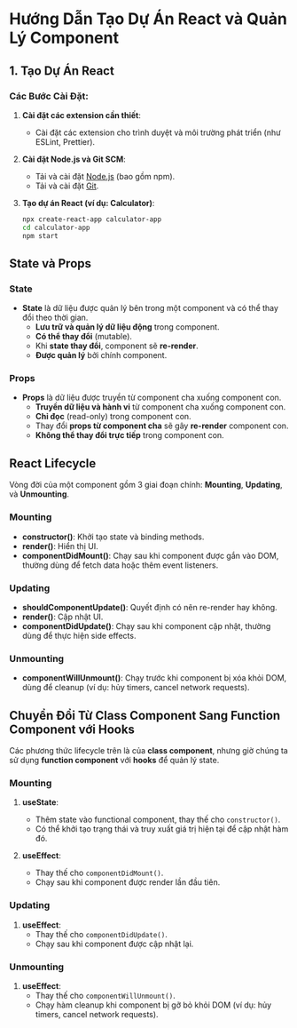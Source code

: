 # Hướng Dẫn Tạo Dự Án React và Quản Lý Component

## 1. Tạo Dự Án React

### Các Bước Cài Đặt:

1. **Cài đặt các extension cần thiết**:
   - Cài đặt các extension cho trình duyệt và môi trường phát triển (như ESLint, Prettier).

2. **Cài đặt Node.js và Git SCM**:
   - Tải và cài đặt [Node.js](https://nodejs.org/) (bao gồm npm).
   - Tải và cài đặt [Git](https://git-scm.com/).

3. **Tạo dự án React (ví dụ: Calculator)**:
   ```bash
   npx create-react-app calculator-app
   cd calculator-app
   npm start

## State và Props

### **State**

- **State** là dữ liệu được quản lý bên trong một component và có thể thay đổi theo thời gian. 
  - **Lưu trữ và quản lý dữ liệu động** trong component.
  - **Có thể thay đổi** (mutable).
  - Khi **state thay đổi**, component sẽ **re-render**.
  - **Được quản lý** bởi chính component.

### **Props**

- **Props** là dữ liệu được truyền từ component cha xuống component con.
  - **Truyền dữ liệu và hành vi** từ component cha xuống component con.
  - **Chỉ đọc** (read-only) trong component con.
  - Thay đổi **props từ component cha** sẽ gây **re-render** component con.
  - **Không thể thay đổi trực tiếp** trong component con.

## React Lifecycle

Vòng đời của một component gồm 3 giai đoạn chính: **Mounting**, **Updating**, và **Unmounting**.

### **Mounting**

- **constructor()**: Khởi tạo state và binding methods.
- **render()**: Hiển thị UI.
- **componentDidMount()**: Chạy sau khi component được gắn vào DOM, thường dùng để fetch data hoặc thêm event listeners.

### **Updating**

- **shouldComponentUpdate()**: Quyết định có nên re-render hay không.
- **render()**: Cập nhật UI.
- **componentDidUpdate()**: Chạy sau khi component cập nhật, thường dùng để thực hiện side effects.

### **Unmounting**

- **componentWillUnmount()**: Chạy trước khi component bị xóa khỏi DOM, dùng để cleanup (ví dụ: hủy timers, cancel network requests).

## Chuyển Đổi Từ Class Component Sang Function Component với Hooks

Các phương thức lifecycle trên là của **class component**, nhưng giờ chúng ta sử dụng **function component** với **hooks** để quản lý state.

### **Mounting**

1. **useState**:
   - Thêm state vào functional component, thay thế cho `constructor()`.
   - Có thể khởi tạo trạng thái và truy xuất giá trị hiện tại để cập nhật hàm đó.

2. **useEffect**:
   - Thay thế cho `componentDidMount()`.
   - Chạy sau khi component được render lần đầu tiên.

### **Updating**

1. **useEffect**:
   - Thay thế cho `componentDidUpdate()`.
   - Chạy sau khi component được cập nhật lại.

### **Unmounting**

1. **useEffect**:
   - Thay thế cho `componentWillUnmount()`.
   - Chạy hàm cleanup khi component bị gỡ bỏ khỏi DOM (ví dụ: hủy timers, cancel network requests).
